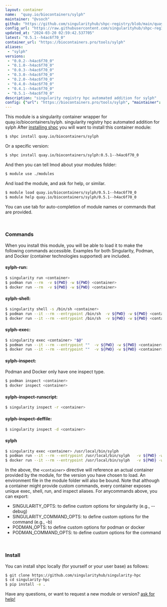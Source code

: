 ```yaml
---
layout: container
name:  "quay.io/biocontainers/sylph"
maintainer: "@vsoch"
github: "https://github.com/singularityhub/shpc-registry/blob/main/quay.io/biocontainers/sylph/container.yaml"
config_url: "https://raw.githubusercontent.com/singularityhub/shpc-registry/main/quay.io/biocontainers/sylph/container.yaml"
updated_at: "2024-03-20 02:59:42.537705"
latest: "0.5.1--h4ac6f70_0"
container_url: "https://biocontainers.pro/tools/sylph"
aliases:
 - "sylph"
versions:
 - "0.0.2--h4ac6f70_0"
 - "0.1.0--h4ac6f70_0"
 - "0.0.3--h4ac6f70_0"
 - "0.3.0--h4ac6f70_0"
 - "0.2.0--h4ac6f70_0"
 - "0.4.0--h4ac6f70_0"
 - "0.4.1--h4ac6f70_0"
 - "0.5.1--h4ac6f70_0"
description: "singularity registry hpc automated addition for sylph"
config: {"url": "https://biocontainers.pro/tools/sylph", "maintainer": "@vsoch", "description": "singularity registry hpc automated addition for sylph", "latest": {"0.5.1--h4ac6f70_0": "sha256:d79089b75c1b9a1ea887cd7390fcfde178410e4a2c85337918c45804d7a225fd"}, "tags": {"0.0.2--h4ac6f70_0": "sha256:e6fa763794572d58c513e5111e11c9950003ce74b35bb321a90b89c321acd37c", "0.1.0--h4ac6f70_0": "sha256:ec01e69564473eeef93ebc9298537799d0cc085eef512f11fcc3279657e8f566", "0.0.3--h4ac6f70_0": "sha256:56ca8c3397cba26b1b830de76fdadb70f46b05a3e27e7dcc64b8efb8e39955e9", "0.3.0--h4ac6f70_0": "sha256:7d311510ed8d5bf26e1694784996714a7ac5e07fefed2d0f831c9b9322438c86", "0.2.0--h4ac6f70_0": "sha256:cf3a0e01b61430b60ae1c024f5deaa9f616f1d5d31f279dc3425e36b5f62accc", "0.4.0--h4ac6f70_0": "sha256:899e49ed128581c49a9989d4fe118f8c06a10a2e5930c4f55596bf4a8ab95653", "0.4.1--h4ac6f70_0": "sha256:4b563e9fc1b63d60f90b14553528e5291f6c0e5b8be1598dd25d6c7c10fbb968", "0.5.1--h4ac6f70_0": "sha256:d79089b75c1b9a1ea887cd7390fcfde178410e4a2c85337918c45804d7a225fd"}, "docker": "quay.io/biocontainers/sylph", "aliases": {"sylph": "/usr/local/bin/sylph"}}
---
```


This module is a singularity container wrapper for quay.io/biocontainers/sylph.
singularity registry hpc automated addition for sylph
After [installing shpc](#install) you will want to install this container module:


```bash
$ shpc install quay.io/biocontainers/sylph
```

Or a specific version:

```bash
$ shpc install quay.io/biocontainers/sylph:0.5.1--h4ac6f70_0
```

And then you can tell lmod about your modules folder:

```bash
$ module use ./modules
```

And load the module, and ask for help, or similar.

```bash
$ module load quay.io/biocontainers/sylph/0.5.1--h4ac6f70_0
$ module help quay.io/biocontainers/sylph/0.5.1--h4ac6f70_0
```

You can use tab for auto-completion of module names or commands that are provided.

<br>

### Commands

When you install this module, you will be able to load it to make the following commands accessible.
Examples for both Singularity, Podman, and Docker (container technologies supported) are included.

#### sylph-run:

```bash
$ singularity run <container>
$ podman run --rm  -v ${PWD} -w ${PWD} <container>
$ docker run --rm  -v ${PWD} -w ${PWD} <container>
```

#### sylph-shell:

```bash
$ singularity shell -s /bin/sh <container>
$ podman run --it --rm --entrypoint /bin/sh  -v ${PWD} -w ${PWD} <container>
$ docker run --it --rm --entrypoint /bin/sh  -v ${PWD} -w ${PWD} <container>
```

#### sylph-exec:

```bash
$ singularity exec <container> "$@"
$ podman run --it --rm --entrypoint ""  -v ${PWD} -w ${PWD} <container> "$@"
$ docker run --it --rm --entrypoint ""  -v ${PWD} -w ${PWD} <container> "$@"
```

#### sylph-inspect:

Podman and Docker only have one inspect type.

```bash
$ podman inspect <container>
$ docker inspect <container>
```

#### sylph-inspect-runscript:

```bash
$ singularity inspect -r <container>
```

#### sylph-inspect-deffile:

```bash
$ singularity inspect -d <container>
```


#### sylph

```bash
$ singularity exec <container> /usr/local/bin/sylph
$ podman run --it --rm --entrypoint /usr/local/bin/sylph   -v ${PWD} -w ${PWD} <container> -c " $@"
$ docker run --it --rm --entrypoint /usr/local/bin/sylph   -v ${PWD} -w ${PWD} <container> -c " $@"
```



In the above, the `<container>` directive will reference an actual container provided
by the module, for the version you have chosen to load. An environment file in the
module folder will also be bound. Note that although a container
might provide custom commands, every container exposes unique exec, shell, run, and
inspect aliases. For anycommands above, you can export:

 - SINGULARITY_OPTS: to define custom options for singularity (e.g., --debug)
 - SINGULARITY_COMMAND_OPTS: to define custom options for the command (e.g., -b)
 - PODMAN_OPTS: to define custom options for podman or docker
 - PODMAN_COMMAND_OPTS: to define custom options for the command

<br>

### Install

You can install shpc locally (for yourself or your user base) as follows:

```bash
$ git clone https://github.com/singularityhub/singularity-hpc
$ cd singularity-hpc
$ pip install -e .
```

Have any questions, or want to request a new module or version? [ask for help!](https://github.com/singularityhub/singularity-hpc/issues)
